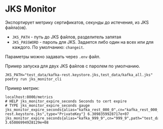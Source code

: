 # JKS Monitor

Экспортирует метрику сертификатов, секунды до истечения, из JKS файла(ов).

* `JKS_PATH` - путь до JKS файлов, разделитель запятая
* `JKS_PASSWORD` - пароль для JKS. Задается либо один на всех или для каждого. По умолчанию: `changeit`.

Параметры можно задавать через `.env` файл.

Пример запуска для двух JKS файлов с паролем по умолчанию.
```shell
JKS_PATH="test_data/kafka-rest.keystore.jks,test_data/kafka_all.jks" poetry run jks_monitor_cli
```

Пример метрик:
```shell
localhost:8000/metrics
# HELP jks_monitor_expire_seconds Seconds to cert expire
# TYPE jks_monitor_expire_seconds gauge
jks_monitor_expire_seconds{alias="kafka_rest_000_0",cn="kafka_rest_000_0",path="test_data/kafka-rest.keystore.jks",type="PrivateKey"} 6.3098359928717e+07
jks_monitor_expire_seconds{alias="kafka_999_9",cn="999_9",path="test_data/kafka_all.jks",type="TrustedCert"} 3.65086994928129e+08
```
